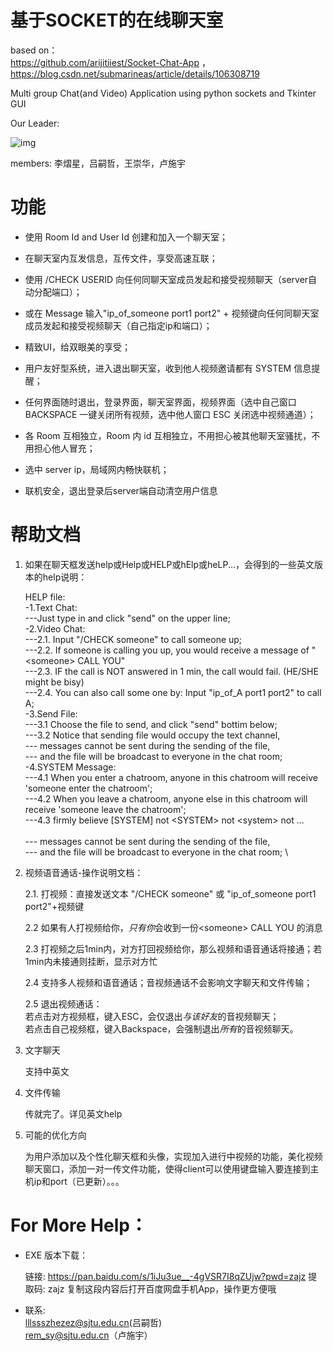 # 基于SOCKET的在线聊天室

based on：\
https://github.com/arijitiiest/Socket-Chat-App ，\
 https://blog.csdn.net/submarineas/article/details/106308719

Multi group Chat(and Video) Application using python sockets and Tkinter GUI

Our Leader:

![img](111.ico)

members: 李熠星，吕嗣哲，王崇华，卢施宇

# 功能

* 使用 Room Id and User Id 创建和加入一个聊天室；

* 在聊天室内互发信息，互传文件，享受高速互联；

* 使用 /CHECK USERID 向任何同聊天室成员发起和接受视频聊天（server自动分配端口）；

* 或在 Message 输入"ip_of_someone port1 port2" + 视频键向任何同聊天室成员发起和接受视频聊天（自己指定ip和端口）；

* 精致UI，给双眼美的享受；

* 用户友好型系统，进入退出聊天室，收到他人视频邀请都有 SYSTEM 信息提醒；

* 任何界面随时退出，登录界面，聊天室界面，视频界面（选中自己窗口 BACKSPACE 一键关闭所有视频，选中他人窗口 ESC 关闭选中视频通道）；

* 各 Room 互相独立，Room 内 id 互相独立，不用担心被其他聊天室骚扰，不用担心他人冒充；

* 选中 server ip，局域网内畅快联机；

* 联机安全，退出登录后server端自动清空用户信息


# 帮助文档

1. 如果在聊天框发送help或Help或HELP或hElp或heLP...，会得到的一些英文版本的help说明：

	HELP file:\
                    -1.Text Chat: \
                    ---Just type in and click "send" on the upper line;\
                    -2.Video Chat: \
                    ---2.1. Input "/CHECK someone" to call someone up;\
                    ---2.2. If someone is calling you up, you would receive a message of "<someone\> CALL YOU"\
                    ---2.3. IF the call is NOT answered in 1 min, the call would fail. (HE/SHE might be bisy)\
                    ---2.4. You can also call some one by: Input "ip_of_A port1 port2" to call A; \
                    -3.Send File: \
                    ---3.1 Choose the file to send, and click "send" bottim below; \
                    ---3.2 Notice that sending file would occupy the text channel, \
                    ---    messages cannot be sent during the sending of the file,\
                    ---    and the file will be broadcast to everyone in the chat room; \
                    -4.SYSTEM Message: \
                    ---4.1 When you enter a chatroom, anyone in this chatroom will receive 'someone enter the chatroom'; \
                    ---4.2 When you leave a chatroom, anyone else in this chatroom will receive 'someone leave the chatroom'; \
                    ---4.3 firmly believe [SYSTEM] not <SYSTEM\> not <system\> not ...\
                    \
                    ---    messages cannot be sent during the sending of the file,\
                    ---    and the file will be broadcast to everyone in the chat room; \


2. 视频语音通话-操作说明文档：

    2.1. 打视频：直接发送文本 "/CHECK someone" 或 "ip_of_someone port1 port2"+视频键

    2.2 如果有人打视频给你，*只有你*会收到一份<someone\> CALL YOU 的消息

    2.3 打视频之后1min内，对方打回视频给你，那么视频和语音通话将接通；若1min内未接通则挂断，显示对方忙

    2.4 支持多人视频和语音通话；音视频通话不会影响文字聊天和文件传输；

    2.5 退出视频通话：\
        若点击对方视频框，键入ESC，会仅退出*与该好友*的音视频聊天；\
        若点击自己视频框，键入Backspace，会强制退出*所有*的音视频聊天。

3. 文字聊天

    支持中英文

4. 文件传输

    传就完了。详见英文help

5. 可能的优化方向

    为用户添加以及个性化聊天框和头像，实现加入进行中视频的功能，美化视频聊天窗口，添加一对一传文件功能，使得client可以使用键盘输入要连接到主机ip和port（已更新）。。。




# For More Help：

* EXE 版本下载：

    链接: https://pan.baidu.com/s/1iJu3ue__-4gVSR7I8qZUjw?pwd=zajz 提取码: zajz 复制这段内容后打开百度网盘手机App，操作更方便哦
    
* 联系:\
    lllssszhezez@sjtu.edu.cn(吕嗣哲)\
    rem_sy@sjtu.edu.cn（卢施宇）
